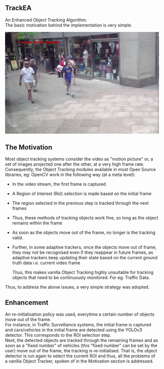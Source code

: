 ## TrackEA

An Enhanced Object Tracking Algorithm.  
The basic motivation behind the implementation is very simple.  

![A Demo GIF](https://github.com/sudipto-g/TrackEA/blob/51baf21c4adaa4d1f703677c69df8f24b7719087/people_walking.gif)

## The Motivation
Most object tracking systems consider the video as "motion picture" or, a set of images projected one after the other, at a very high frame rate.    
Consequently, the Object Tracking modules available in most Open Source libraries, eg: OpenCV work in the following way (at a meta level):  
- In the video stream, the first frame is captured
- A Region of Interest (RoI) selection is made based on the initial frame
- The region selected in the previous step is tracked through the next frames
- Thus, these methods of tracking objects work fine, so long as the object remains within the frame
- As soon as the objects move out of the frame, no longer is the tracking valid. 
- Further, in some adaptive trackers, once the objects move out of frame, they may not be recognised even if they reappear in future frames, as adaptive trackers keep updating their state based on the current ground truth data i.e. current video frame  
  
    Thus, this makes vanilla Object Tracking highly unsuitable for tracking objects that need to be continuously monitored. For eg: Traffic Data. 
  
Thus, to address the above issues, a very simple strategy was adopted. 

## Enhancement
An re-initialisation policy was used, everytime a certain number of objects move out of the frame.  
For instance, in Traffic Survelliance systems, the initial frame is captured and cars/vehicles in the initial frame are detected using the YOLOv3 detector. This corresponds to the ROI selection step.  
Next, the detected objects are tracked through the remaining frames and as soon as a "fixed number" of vehicles (this "fixed number" can be set by the user) move out of the frame, the tracking is re-initialised. That is, the object detector is run again to select the current ROI and thus, all the problems of a vanilla Object Tracker, spoken of in the Motivation section is addressed.  
